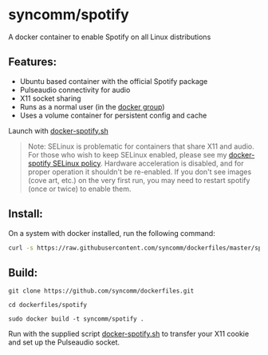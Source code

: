# syncomm/spotify #

A docker container to enable Spotify on all Linux distributions

## Features:

* Ubuntu based container with the official Spotify package
* Pulseaudio connectivity for audio
* X11 socket sharing
* Runs as a normal user (in the [docker group](http://docs.docker.com/installation/ubuntulinux/#giving-non-root-access))
* Uses a volume container for persistent config and cache

Launch with [docker-spotify.sh](https://raw.githubusercontent.com/syncomm/dockerfiles/master/spotify/docker-spotify.sh) 

> Note: SELinux is problematic for containers that share X11 and 
> audio. For those who wish to keep SELinux enabled, please see 
> my [docker-spotify SELinux policy](https://github.com/syncomm/dockerfiles/tree/master/spotify/selinux). Hardware acceleration 
> is disabled, and for proper operation it shouldn't be re-enabled. 
> If you don't see images (cove art, etc.) on the very first run, you 
> may need to restart spotify (once or twice) to enable them.

## Install:

On a system with docker installed, run the following command:

```bash
curl -s https://raw.githubusercontent.com/syncomm/dockerfiles/master/spotify/docker-spotify.sh | bash
```

## Build:

`git clone https://github.com/syncomm/dockerfiles.git`

`cd dockerfiles/spotify`

`sudo docker build -t syncomm/spotify .`

Run with the supplied script [docker-spotify.sh](https://raw.githubusercontent.com/syncomm/dockerfiles/master/spotify/docker-spotify.sh) to transfer your X11 cookie and set up the Pulseaudio socket.


